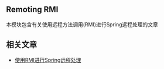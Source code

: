 ## Remoting RMI

本模块包含有关使用远程方法调用(RMI)进行Spring远程处理的文章

## 相关文章

+ [使用RMI进行Spring远程处理](http://tu-yucheng.github.io/springboot/2023/05/12/spring-remoting-rmi.html)